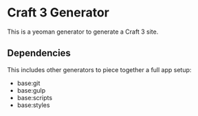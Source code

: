 # Craft 3 Generator

This is a yeoman generator to generate a Craft 3 site.

## Dependencies

This includes other generators to piece together a full app setup:

- base:git
- base:gulp
- base:scripts
- base:styles
